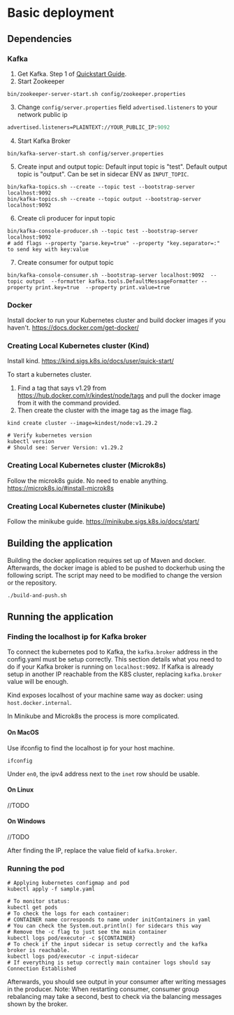 # Basic deployment

## Dependencies

### Kafka
1. Get Kafka. Step 1 of [Quickstart Guide](https://kafka.apache.org/quickstart).
2. Start Zookeeper
```shell
bin/zookeeper-server-start.sh config/zookeeper.properties
```
3. Change `config/server.properties` field `advertised.listeners` to your network public ip
```el
advertised.listeners=PLAINTEXT://YOUR_PUBLIC_IP:9092
```
4. Start Kafka Broker
```shell
bin/kafka-server-start.sh config/server.properties
```
5. Create input and output topic: Default input topic is "test". Default output topic is "output". Can be set in sidecar ENV as `INPUT_TOPIC`. 
```shell
bin/kafka-topics.sh --create --topic test --bootstrap-server localhost:9092
bin/kafka-topics.sh --create --topic output --bootstrap-server localhost:9092
```

6. Create cli producer for input topic
```shell
bin/kafka-console-producer.sh --topic test --bootstrap-server localhost:9092
# add flags --property "parse.key=true" --property "key.separator=:" to send key with key:value
```

7. Create consumer for output topic
```shell
bin/kafka-console-consumer.sh --bootstrap-server localhost:9092  --topic output  --formatter kafka.tools.DefaultMessageFormatter --property print.key=true  --property print.value=true
```
### Docker

Install docker to run your Kubernetes cluster and build docker images if you haven't.
https://docs.docker.com/get-docker/

### Creating Local Kubernetes cluster (Kind)
Install kind. https://kind.sigs.k8s.io/docs/user/quick-start/

To start a kubernetes cluster. 
1. Find a tag that says v1.29 from https://hub.docker.com/r/kindest/node/tags and pull the docker image from it with the command provided. 
2. Then create the cluster with the image tag as the image flag.
```shell
kind create cluster --image=kindest/node:v1.29.2

# Verify kubernetes version
kubectl version
# Should see: Server Version: v1.29.2
```

### Creating Local Kubernetes cluster (Microk8s)
Follow the microk8s guide. No need to enable anything.
https://microk8s.io/#install-microk8s

### Creating Local Kubernetes cluster (Minikube)
Follow the minikube guide.
https://minikube.sigs.k8s.io/docs/start/

## Building the application
Building the docker application requires set up of Maven and docker. Afterwards, the docker image is abled to be pushed to dockerhub using the following script.
The script may need to be modified to change the version or the repository.
```shell
./build-and-push.sh
```

## Running the application

### Finding the localhost ip for Kafka broker
To connect the kubernetes pod to Kafka, the `kafka.broker` address in the config.yaml must be setup correctly.
This section details what you need to do if your Kafka broker is running on `localhost:9092`.
If Kafka is already setup in another IP reachable from the K8S cluster, replacing `kafka.broker` value will be enough.

Kind exposes localhost of your machine same way as docker: using `host.docker.internal`.

In Minikube and Microk8s the process is more complicated.
#### On MacOS
Use ifconfig to find the localhost ip for your host machine.
```shell
ifconfig
```
Under `en0`, the ipv4 address next to the `inet` row should be usable.
#### On Linux
//TODO
#### On Windows
//TODO

After finding the IP, replace the value field of `kafka.broker`. 

### Running the pod

```shell
# Applying kubernetes configmap and pod
kubectl apply -f sample.yaml

# To monitor status:
kubectl get pods
# To check the logs for each container:
# CONTAINER name corresponds to name under initContainers in yaml
# You can check the System.out.println() for sidecars this way 
# Remove the -c flag to just see the main container
kubectl logs pod/executor -c ${CONTAINER} 
# To check if the input sidecar is setup correctly and the kafka broker is reachable.
kubectl logs pod/executor -c input-sidecar
# If everything is setup correctly main container logs should say Connection Established
```

Afterwards, you should see output in your consumer after writing messages in the producer. Note: When restarting consumer, consumer group rebalancing may take a second, best to check via the balancing messages shown by the broker.